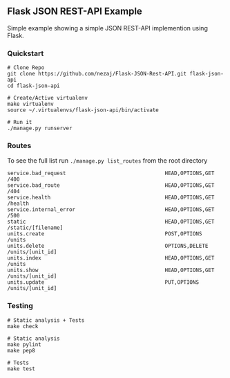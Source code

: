 ## Flask JSON REST-API Example
Simple example showing a simple JSON REST-API implemention using Flask.

### Quickstart
```
# Clone Repo
git clone https://github.com/nezaj/Flask-JSON-Rest-API.git flask-json-api
cd flask-json-api

# Create/Active virtualenv
make virtualenv
source ~/.virtualenvs/flask-json-api/bin/activate

# Run it
./manage.py runserver
```

### Routes
To see the full list run `./manage.py list_routes` from the root directory
```
service.bad_request                                HEAD,OPTIONS,GET     /400
service.bad_route                                  HEAD,OPTIONS,GET     /404
service.health                                     HEAD,OPTIONS,GET     /health
service.internal_error                             HEAD,OPTIONS,GET     /500
static                                             HEAD,OPTIONS,GET     /static/[filename]
units.create                                       POST,OPTIONS         /units
units.delete                                       OPTIONS,DELETE       /units/[unit_id]
units.index                                        HEAD,OPTIONS,GET     /units
units.show                                         HEAD,OPTIONS,GET     /units/[unit_id]
units.update                                       PUT,OPTIONS          /units/[unit_id]
```

### Testing
```
# Static analysis + Tests
make check

# Static analysis
make pylint
make pep8

# Tests
make test
```
